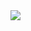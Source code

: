 <a href="https://github.com/mayu-snba19/github-readme-stats">
  <img align="center" src="https://github-readme-stats.vercel.app/api?username=mayu-snba19&show_icons=true&theme=dracula" />
</a>
